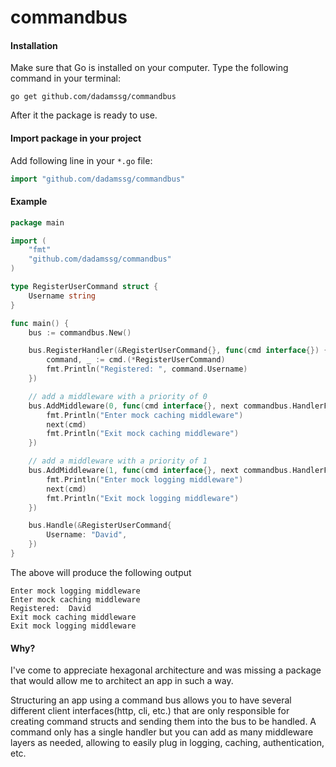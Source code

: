 commandbus
==========

#### Installation
Make sure that Go is installed on your computer.
Type the following command in your terminal:

    go get github.com/dadamssg/commandbus

After it the package is ready to use.

#### Import package in your project
Add following line in your `*.go` file:
```go
import "github.com/dadamssg/commandbus"
```

#### Example
```go
package main

import (
    "fmt"
    "github.com/dadamssg/commandbus"
)

type RegisterUserCommand struct {
    Username string
}

func main() {
    bus := commandbus.New()

    bus.RegisterHandler(&RegisterUserCommand{}, func(cmd interface{}) {
        command, _ := cmd.(*RegisterUserCommand)
        fmt.Println("Registered: ", command.Username)
    })

    // add a middleware with a priority of 0
    bus.AddMiddleware(0, func(cmd interface{}, next commandbus.HandlerFunc) {
        fmt.Println("Enter mock caching middleware")
        next(cmd)
        fmt.Println("Exit mock caching middleware")
    })

    // add a middleware with a priority of 1
    bus.AddMiddleware(1, func(cmd interface{}, next commandbus.HandlerFunc) {
        fmt.Println("Enter mock logging middleware")
        next(cmd)
        fmt.Println("Exit mock logging middleware")
    })

    bus.Handle(&RegisterUserCommand{
        Username: "David",
    })
}
```

The above will produce the following output

```
Enter mock logging middleware
Enter mock caching middleware
Registered:  David
Exit mock caching middleware
Exit mock logging middleware
```

#### Why? 
I've come to appreciate hexagonal architecture and was missing a package that would allow me to architect an app in such a way. 

Structuring an app using a command bus allows you to have several different client interfaces(http, cli, etc.) that are only responsible for creating command structs and sending them into the bus to be handled. A command only has a single handler but you can add as many middleware layers as needed, allowing to easily plug in logging, caching, authentication, etc.
